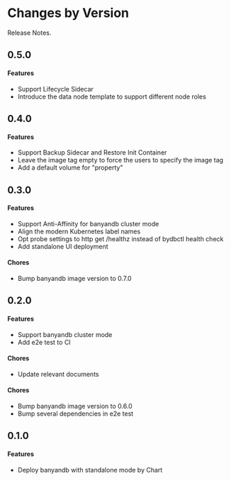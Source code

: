 Changes by Version
==================
Release Notes.

0.5.0
------------------

#### Features

- Support Lifecycle Sidecar
- Introduce the data node template to support different node roles

0.4.0
------------------

#### Features

- Support Backup Sidecar and Restore Init Container
- Leave the image tag empty to force the users to specify the image tag
- Add a default volume for "property"

0.3.0
------------------

#### Features

- Support Anti-Affinity for banyandb cluster mode
- Align the modern Kubernetes label names
- Opt probe settings to http get /healthz instead of bydbctl health check
- Add standalone UI deployment

#### Chores

- Bump banyandb image version to 0.7.0


0.2.0
------------------

#### Features

- Support banyandb cluster mode
- Add e2e test to CI

#### Chores

- Update relevant documents

#### Chores

- Bump banyandb image version to 0.6.0
- Bump several dependencies in e2e test

0.1.0
------------------

#### Features
- Deploy banyandb with standalone mode by Chart
